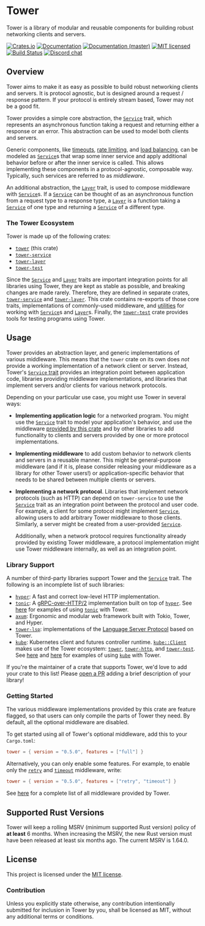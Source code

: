 # Tower

Tower is a library of modular and reusable components for building robust
networking clients and servers.

[![Crates.io][crates-badge]][crates-url]
[![Documentation][docs-badge]][docs-url]
[![Documentation (master)][docs-master-badge]][docs-master-url]
[![MIT licensed][mit-badge]][mit-url]
[![Build Status][actions-badge]][actions-url]
[![Discord chat][discord-badge]][discord-url]

[crates-badge]: https://img.shields.io/crates/v/tower.svg
[crates-url]: https://crates.io/crates/tower
[docs-badge]: https://docs.rs/tower/badge.svg
[docs-url]: https://docs.rs/tower
[docs-master-badge]: https://img.shields.io/badge/docs-master-blue
[docs-master-url]: https://tower-rs.github.io/tower/tower
[mit-badge]: https://img.shields.io/badge/license-MIT-blue.svg
[mit-url]: LICENSE
[actions-badge]: https://github.com/tower-rs/tower/workflows/CI/badge.svg
[actions-url]:https://github.com/tower-rs/tower/actions?query=workflow%3ACI
[discord-badge]: https://img.shields.io/discord/500028886025895936?logo=discord&label=discord&logoColor=white
[discord-url]: https://discord.gg/EeF3cQw
## Overview

Tower aims to make it as easy as possible to build robust networking clients and
servers. It is protocol agnostic, but is designed around a request / response
pattern. If your protocol is entirely stream based, Tower may not be a good fit.

Tower provides a simple core abstraction, the [`Service`] trait, which
represents an asynchronous function taking a request and returning either a
response or an error. This abstraction can be used to model both clients and
servers.

Generic components, like [timeouts], [rate limiting], and [load balancing],
can be modeled as [`Service`]s that wrap some inner service and apply
additional behavior before or after the inner service is called. This allows
implementing these components in a protocol-agnostic, composable way. Typically,
such services are referred to as _middleware_.

An additional abstraction, the [`Layer`] trait, is used to compose
middleware with [`Service`]s. If a [`Service`] can be thought of as an
asynchronous function from a request type to a response type, a [`Layer`] is
a function taking a [`Service`] of one type and returning a [`Service`] of a
different type.

### The Tower Ecosystem

Tower is made up of the following crates:

* [`tower`] (this crate)
* [`tower-service`]
* [`tower-layer`]
* [`tower-test`]

Since the [`Service`] and [`Layer`] traits are important integration points
for all libraries using Tower, they are kept as stable as possible, and
breaking changes are made rarely. Therefore, they are defined in separate
crates, [`tower-service`] and [`tower-layer`]. This crate contains
re-exports of those core traits, implementations of commonly-used
middleware, and [utilities] for working with [`Service`]s and [`Layer`]s.
Finally, the [`tower-test`] crate provides tools for testing programs using
Tower.

## Usage

Tower provides an abstraction layer, and generic implementations of various
middleware. This means that the `tower` crate on its own does *not* provide
a working implementation of a network client or server. Instead, Tower's
[`Service` trait][`Service`] provides an integration point between
application code, libraries providing middleware implementations, and
libraries that implement servers and/or clients for various network
protocols.

Depending on your particular use case, you might use Tower in several ways:

* **Implementing application logic** for a networked program. You might
  use the [`Service`] trait to model your application's behavior, and use
  the middleware [provided by this crate][all_layers] and by other libraries
  to add functionality to clients and servers provided by one or more
  protocol implementations.
* **Implementing middleware** to add custom behavior to network clients and
  servers in a reusable manner. This might be general-purpose middleware
  (and if it is, please consider releasing your middleware as a library for
  other Tower users!) or application-specific behavior that needs to be
  shared between multiple clients or servers.
* **Implementing a network protocol**. Libraries that implement network
  protocols (such as HTTP) can depend on `tower-service` to use the
  [`Service`] trait as an integration point between the protocol and user
  code. For example, a client for some protocol might implement [`Service`],
  allowing users to add arbitrary Tower middleware to those clients.
  Similarly, a server might be created from a user-provided [`Service`].

  Additionally, when a network protocol requires functionality already
  provided by existing Tower middleware, a protocol implementation might use
  Tower middleware internally, as well as an integration point.

### Library Support

A number of third-party libraries support Tower and the [`Service`] trait.
The following is an incomplete list of such libraries:

* [`hyper`]: A fast and correct low-level HTTP implementation.
* [`tonic`]: A [gRPC-over-HTTP/2][grpc] implementation built on top of
  [`hyper`]. See [here][tonic-examples] for examples of using [`tonic`] with
  Tower.
* [`axum`]: Ergonomic and modular web framework built with Tokio, Tower, and Hyper.
* [`tower-lsp`]: implementations of the [Language
  Server Protocol][lsp] based on Tower.
* [`kube`]: Kubernetes client and futures controller runtime. [`kube::Client`]
  makes use of the Tower ecosystem: [`tower`], [`tower-http`], and
  [`tower-test`]. See [here][kube-example-minimal] and
  [here][kube-example-trace] for examples of using [`kube`] with Tower.

[`hyper`]: https://crates.io/crates/hyper
[`tonic`]: https://crates.io/crates/tonic
[tonic-examples]: https://github.com/hyperium/tonic/tree/master/examples/src/tower
[grpc]: https://grpc.io
[`axum`]: https://crates.io/crates/axum
[`tower-lsp`]: https://crates.io/crates/tower-lsp
[lsp]: https://microsoft.github.io/language-server-protocol/
[`kube`]: https://crates.io/crates/kube
[`kube::Client`]: https://docs.rs/kube/latest/kube/struct.Client.html
[kube-example-minimal]: https://github.com/clux/kube-rs/blob/master/examples/custom_client.rs
[kube-example-trace]: https://github.com/clux/kube-rs/blob/master/examples/custom_client_trace.rs
[`tower-http`]: https://crates.io/crates/tower-http

If you're the maintainer of a crate that supports Tower, we'd love to add
your crate to this list! Please [open a PR] adding a brief description of
your library!

### Getting Started

The various middleware implementations provided by this crate are feature
flagged, so that users can only compile the parts of Tower they need. By
default, all the optional middleware are disabled.

To get started using all of Tower's optional middleware, add this to your
`Cargo.toml`:

```toml
tower = { version = "0.5.0", features = ["full"] }
```

Alternatively, you can only enable some features. For example, to enable
only the [`retry`] and [`timeout`][timeouts] middleware, write:

```toml
tower = { version = "0.5.0", features = ["retry", "timeout"] }
```

See [here][all_layers] for a complete list of all middleware provided by
Tower.

[`Service`]: https://docs.rs/tower/latest/tower/trait.Service.html
[`Layer`]: https://docs.rs/tower/latest/tower/trait.Layer.html
[all_layers]: https://docs.rs/tower/latest/tower/#modules
[timeouts]: https://docs.rs/tower/latest/tower/timeout/
[rate limiting]: https://docs.rs/tower/latest/tower/limit/rate
[load balancing]: https://docs.rs/tower/latest/tower/balance/
[utilities]: https://docs.rs/tower/latest/tower/trait.ServiceExt.html
[`tower`]: https://crates.io/crates/tower
[`tower-service`]: https://crates.io/crates/tower-service
[`tower-layer`]: https://crates.io/crates/tower-layer
[`tower-test`]: https://crates.io/crates/tower-test
[`retry`]: https://docs.rs/tower/latest/tower/retry
[open a PR]: https://github.com/tower-rs/tower/compare


## Supported Rust Versions

Tower will keep a rolling MSRV (minimum supported Rust version) policy of **at
least** 6 months. When increasing the MSRV, the new Rust version must have been
released at least six months ago. The current MSRV is 1.64.0.

## License

This project is licensed under the [MIT license](LICENSE).

### Contribution

Unless you explicitly state otherwise, any contribution intentionally submitted
for inclusion in Tower by you, shall be licensed as MIT, without any additional
terms or conditions.
